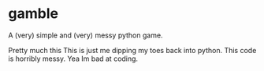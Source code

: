 # gamble
A (very) simple and (very) messy python game.

Pretty much this 
This is just me dipping my toes back into python.
This code is horribly messy.
Yea Im bad at coding.
